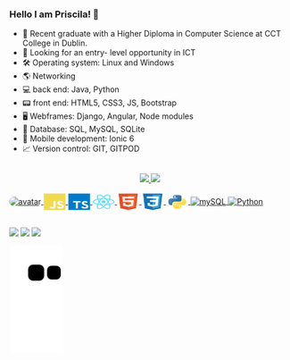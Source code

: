 ### Hello I am Priscila! 👋

- 🔭 Recent graduate with a Higher Diploma in Computer Science at CCT College in Dublin.
- 🌱 Looking for an entry- level opportunity in ICT  
- 🛠 Operating system: Linux and Windows
- 🌎 Networking 
- 💻 back end: Java, Python 
- 📟 front end: HTML5, CSS3, JS, Bootstrap
- 🖥 Webframes: Django, Angular, Node modules 
- 📂 Database: SQL, MySQL, SQLite 
- 📱 Mobile development: Ionic 6 
- 📈 Version control: GIT, GITPOD
##
<div align="center">
  <a href="https://github.com/PriFlores">
  <img height="150em" src="https://github-readme-stats.vercel.app/api?username=priflores&show_icons=true&theme=dracula&include_all_commits=true&count_private=true"/>
  <img height="150em" src="https://github-readme-stats.vercel.app/api/top-langs/?username=priflores&layout=compact&langs_count=7&theme=dracula"/>
</div>
  <div style="display: inline_block"><br>
    <img align= "center" alt= "avatar" height="150" style="border-radius:50px;" src="https://github.com/PriFlores/PriFlores/blob/main/test.jpg"/> 
  <img align="center" alt="Rafa-Js" height="30" width="40" src="https://raw.githubusercontent.com/devicons/devicon/master/icons/javascript/javascript-plain.svg">
  <img align="center" alt="Rafa-Ts" height="30" width="40" src="https://raw.githubusercontent.com/devicons/devicon/master/icons/typescript/typescript-plain.svg">
  <img align="center" alt="React" height="30" width="40" src="https://raw.githubusercontent.com/devicons/devicon/master/icons/react/react-original.svg">
  <img align="center" alt="HTML" height="30" width="40" src="https://raw.githubusercontent.com/devicons/devicon/master/icons/html5/html5-original.svg">
  <img align="center" alt="CSS" height="30" width="40" src="https://raw.githubusercontent.com/devicons/devicon/master/icons/css3/css3-original.svg">
  <img align="center" alt="Python" height="30" width="40" src="https://raw.githubusercontent.com/devicons/devicon/master/icons/python/python-original.svg">
  <img align= "center"alt="mySQL" height= "30" width= "40" src="https://cdn.jsdelivr.net/gh/devicons/devicon/icons/mysql/mysql-original.svg" />
  <img align= "center" alt= "Python" height= "30" width= "40"src="https://cdn.jsdelivr.net/gh/devicons/devicon/icons/java/java-original.svg" />
  
</div>
<br>
 <div> 
  
  <a href="https://www.instagram.com/priyflores/" target="_blank"><img src="https://img.shields.io/badge/-Instagram-%23E4405F?style=for-the-badge&logo=instagram&logoColor=white" target="_blank"></a>
  <a href= "mailto:pri_256@hotmail.com"><img src="https://img.shields.io/badge/Microsoft_Outlook-0078D4?style=for-the-badge&logo=microsoft-outlook&logoColor=white" target= "_blank"></a>
  <a href="https://www.linkedin.com/in/priscila-flores-45682bb6/" target="_blank"><img src="https://img.shields.io/badge/-LinkedIn-%230077B5?style=for-the-badge&logo=linkedin&logoColor=white" target="_blank"></a> 
   
  ![Snake gif](https://github.com/PriFlores/PriFlores/blob/main/github-contribution-grid-snake.svg)
  </div>

